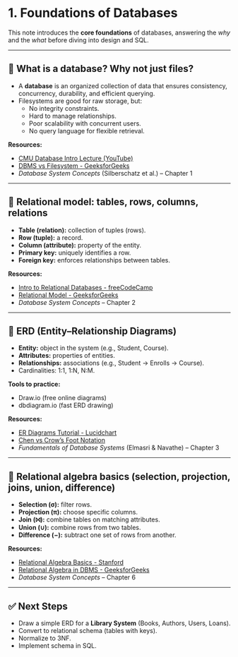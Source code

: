 # 1. Foundations of Databases  

This note introduces the **core foundations** of databases, answering the *why* and the *what* before diving into design and SQL.  

---

## 📌 What is a database? Why not just files?  
- A **database** is an organized collection of data that ensures consistency, concurrency, durability, and efficient querying.  
- Filesystems are good for raw storage, but:  
  - No integrity constraints.  
  - Hard to manage relationships.  
  - Poor scalability with concurrent users.  
  - No query language for flexible retrieval.  

**Resources:**  
- [CMU Database Intro Lecture (YouTube)](https://www.youtube.com/watch?v=4cWkVbC2bNE)  
- [DBMS vs Filesystem - GeeksforGeeks](https://www.geeksforgeeks.org/difference-between-file-system-and-dbms/)  
- *Database System Concepts* (Silberschatz et al.) – Chapter 1  

---

## 📌 Relational model: tables, rows, columns, relations  
- **Table (relation):** collection of tuples (rows).  
- **Row (tuple):** a record.  
- **Column (attribute):** property of the entity.  
- **Primary key:** uniquely identifies a row.  
- **Foreign key:** enforces relationships between tables.  

**Resources:**  
- [Intro to Relational Databases - freeCodeCamp](https://www.youtube.com/watch?v=HXV3zeQKqGY)  
- [Relational Model - GeeksforGeeks](https://www.geeksforgeeks.org/relational-model-in-dbms/)  
- *Database System Concepts* – Chapter 2  

---

## 📌 ERD (Entity–Relationship Diagrams)  
- **Entity:** object in the system (e.g., Student, Course).  
- **Attributes:** properties of entities.  
- **Relationships:** associations (e.g., Student → Enrolls → Course).  
- Cardinalities: 1:1, 1:N, N:M.  

**Tools to practice:**  
- Draw.io (free online diagrams)  
- dbdiagram.io (fast ERD drawing)  

**Resources:**  
- [ER Diagrams Tutorial - Lucidchart](https://www.lucidchart.com/pages/er-diagrams)  
- [Chen vs Crow’s Foot Notation](https://vertabelo.com/blog/crow-s-foot-notation/)  
- *Fundamentals of Database Systems* (Elmasri & Navathe) – Chapter 3  

---

## 📌 Relational algebra basics (selection, projection, joins, union, difference)  
- **Selection (σ):** filter rows.  
- **Projection (π):** choose specific columns.  
- **Join (⨝):** combine tables on matching attributes.  
- **Union (∪):** combine rows from two tables.  
- **Difference (−):** subtract one set of rows from another.  

**Resources:**  
- [Relational Algebra Basics - Stanford](https://web.stanford.edu/class/cs345d/lectures/relalg.pdf)  
- [Relational Algebra in DBMS - GeeksforGeeks](https://www.geeksforgeeks.org/introduction-of-relational-algebra-in-dbms/)  
- *Database System Concepts* – Chapter 6  

---

## ✅ Next Steps  
- Draw a simple ERD for a **Library System** (Books, Authors, Users, Loans).  
- Convert to relational schema (tables with keys).  
- Normalize to 3NF.  
- Implement schema in SQL.  
